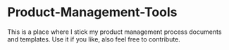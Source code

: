 # Product-Management-Tools 
This is a place where I stick my product management process documents and templates.  Use it if you like, also feel free to contribute.
